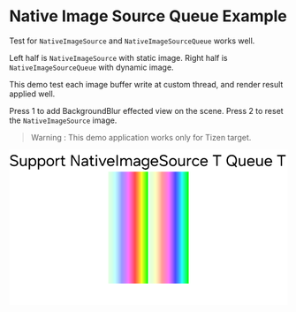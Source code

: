 # Native Image Source Queue Example

Test for `NativeImageSource` and `NativeImageSourceQueue` works well.

Left half is `NativeImageSource` with static image.
Right half is `NativeImageSourceQueue` with dynamic image.

This demo test each image buffer write at custom thread, and render result applied well.

Press 1 to add BackgroundBlur effected view on the scene.
Press 2 to reset the `NativeImageSource` image.

> Warning : This demo application works only for Tizen target.

![](./native-image-source-queue.png)
